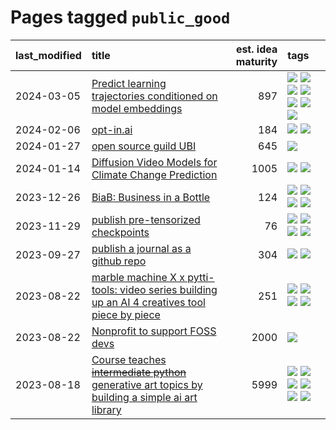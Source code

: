 # Pages tagged `public_good`

|last_modified|title|est. idea maturity|tags
|:---|:---|---:|:---|
|2024-03-05|[Predict learning trajectories conditioned on model embeddings](../learning_traj_cond_pred.md)|897|[![](https://img.shields.io/badge/tag-code_gen-957448)](../tags/code_gen.md) [![](https://img.shields.io/badge/tag-contrastive_learning-936135)](../tags/contrastive_learning.md) [![](https://img.shields.io/badge/tag-experimental-3f9741)](../tags/experimental.md) [![](https://img.shields.io/badge/tag-llm-2229ca)](../tags/llm.md) [![](https://img.shields.io/badge/tag-open_ai-deeba9)](../tags/open_ai.md) [![](https://img.shields.io/badge/tag-open_source-c456a9)](../tags/open_source.md) [![](https://img.shields.io/badge/tag-public_good-82d6e)](../tags/public_good.md)|
|2024-02-06|[opt-in.ai](../opt_in_social4ai.md)|184|[![](https://img.shields.io/badge/tag-experimental-3f9741)](../tags/experimental.md) [![](https://img.shields.io/badge/tag-public_good-82d6e)](../tags/public_good.md)|
|2024-01-27|[open source guild UBI](../open_source_guild_ubi.md)|645|[![](https://img.shields.io/badge/tag-public_good-82d6e)](../tags/public_good.md)|
|2024-01-14|[Diffusion Video Models for Climate Change Prediction](../diffusion-video-climate-change.md)|1005|[![](https://img.shields.io/badge/tag-experimental-3f9741)](../tags/experimental.md) [![](https://img.shields.io/badge/tag-public_good-82d6e)](../tags/public_good.md)|
|2023-12-26|[BiaB: Business in a Bottle](../business-in-a-bottle.md)|124|[![](https://img.shields.io/badge/tag-coreweave-d7de4b)](../tags/coreweave.md) [![](https://img.shields.io/badge/tag-open_source-c456a9)](../tags/open_source.md) [![](https://img.shields.io/badge/tag-public_good-82d6e)](../tags/public_good.md) [![](https://img.shields.io/badge/tag-tooling-c6963e)](../tags/tooling.md)|
|2023-11-29|[publish pre-tensorized checkpoints](../huggingface_tensorized.md)|76|[![](https://img.shields.io/badge/tag-coreweave-d7de4b)](../tags/coreweave.md) [![](https://img.shields.io/badge/tag-open_source-c456a9)](../tags/open_source.md) [![](https://img.shields.io/badge/tag-public_good-82d6e)](../tags/public_good.md) [![](https://img.shields.io/badge/tag-tensorizor-e54ba1)](../tags/tensorizor.md)|
|2023-09-27|[publish a journal as a github repo](../journal_as_github.md)|304|[![](https://img.shields.io/badge/tag-public_good-82d6e)](../tags/public_good.md) [![](https://img.shields.io/badge/tag-publication-752fd7)](../tags/publication.md)|
|2023-08-22|[marble machine X x pytti-tools: video series building up an AI 4 creatives tool piece by piece](../marble_machine_x_pytti-tools.md)|251|[![](https://img.shields.io/badge/tag-curriculum-e3be61)](../tags/curriculum.md) [![](https://img.shields.io/badge/tag-public_good-82d6e)](../tags/public_good.md) [![](https://img.shields.io/badge/tag-publication-752fd7)](../tags/publication.md) [![](https://img.shields.io/badge/tag-video_series-297b32)](../tags/video_series.md)|
|2023-08-22|[Nonprofit to support FOSS devs](../nonprofit_to_support_foss_devs.md)|2000|[![](https://img.shields.io/badge/tag-public_good-82d6e)](../tags/public_good.md)|
|2023-08-18|[Course teaches ~~intermediate python~~ generative art topics by building a simple ai art library](../Course_teaches_basic_python_by_building_a_simple_ai_art_library.md)|5999|[![](https://img.shields.io/badge/tag-curriculum-e3be61)](../tags/curriculum.md) [![](https://img.shields.io/badge/tag-education-e9b626)](../tags/education.md) [![](https://img.shields.io/badge/tag-from_issue-1614f8)](../tags/from_issue.md) [![](https://img.shields.io/badge/tag-public_good-82d6e)](../tags/public_good.md) [![](https://img.shields.io/badge/tag-publication-752fd7)](../tags/publication.md) [![](https://img.shields.io/badge/tag-wip-6013c8)](../tags/wip.md)|